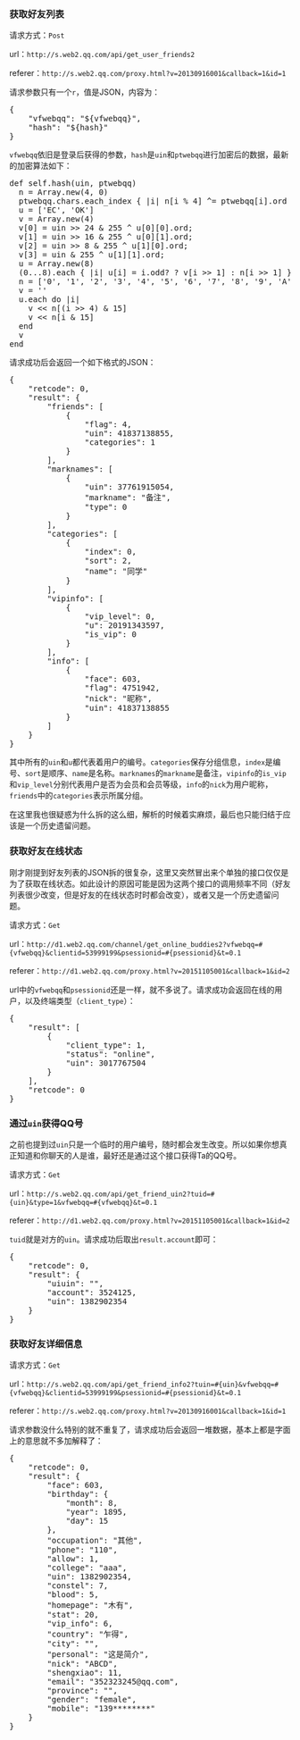 ### 获取好友列表

请求方式：`Post`

url：`http://s.web2.qq.com/api/get_user_friends2`

referer：`http://s.web2.qq.com/proxy.html?v=20130916001&callback=1&id=1`

请求参数只有一个`r`，值是JSON，内容为：
<pre>{
    "vfwebqq": "${vfwebqq}",
    "hash": "${hash}"
}</pre>

`vfwebqq`依旧是登录后获得的参数，`hash`是`uin`和`ptwebqq`进行加密后的数据，最新的加密算法如下：
<pre>def self.hash(uin, ptwebqq)
  n = Array.new(4, 0)
  ptwebqq.chars.each_index { |i| n[i % 4] ^= ptwebqq[i].ord }
  u = ['EC', 'OK']
  v = Array.new(4)
  v[0] = uin &gt;&gt; 24 & 255 ^ u[0][0].ord;
  v[1] = uin &gt;&gt; 16 & 255 ^ u[0][1].ord;
  v[2] = uin &gt;&gt; 8 & 255 ^ u[1][0].ord;
  v[3] = uin & 255 ^ u[1][1].ord;
  u = Array.new(8)
  (0...8).each { |i| u[i] = i.odd? ? v[i &gt;&gt; 1] : n[i &gt;&gt; 1] }
  n = ['0', '1', '2', '3', '4', '5', '6', '7', '8', '9', 'A', 'B', 'C', 'D', 'E', 'F']
  v = ''
  u.each do |i|
    v &lt;&lt; n[(i &gt;&gt; 4) & 15]
    v &lt;&lt; n[i & 15]
  end
  v
end</pre>

请求成功后会返回一个如下格式的JSON：
<pre>{
    "retcode": 0,
    "result": {
        "friends": [
            {
                "flag": 4,
                "uin": 41837138855,
                "categories": 1
            }
        ],
        "marknames": [
            {
                "uin": 37761915054,
                "markname": "备注",
                "type": 0
            }
        ],
        "categories": [
            {
                "index": 0,
                "sort": 2,
                "name": "同学"
            }
        ],
        "vipinfo": [
            {
                "vip_level": 0,
                "u": 20191343597,
                "is_vip": 0
            }
        ],
        "info": [
            {
                "face": 603,
                "flag": 4751942,
                "nick": "昵称",
                "uin": 41837138855
            }
        ]
    }
}</pre>

其中所有的`uin`和`u`都代表着用户的编号。`categories`保存分组信息，`index`是编号、`sort`是顺序、`name`是名称。`marknames`的`markname`是备注，`vipinfo`的`is_vip`和`vip_level`分别代表用户是否为会员和会员等级，`info`的`nick`为用户昵称，`friends`中的`categories`表示所属分组。

在这里我也很疑惑为什么拆的这么细，解析的时候着实麻烦，最后也只能归结于应该是一个历史遗留问题。

### 获取好友在线状态

刚才刚提到好友列表的JSON拆的很复杂，这里又突然冒出来个单独的接口仅仅是为了获取在线状态。如此设计的原因可能是因为这两个接口的调用频率不同（好友列表很少改变，但是好友的在线状态时时都会改变），或者又是一个历史遗留问题。

请求方式：`Get`

url：`http://d1.web2.qq.com/channel/get_online_buddies2?vfwebqq=#{vfwebqq}&clientid=53999199&psessionid=#{psessionid}&t=0.1`

referer：`http://d1.web2.qq.com/proxy.html?v=20151105001&callback=1&id=2`

url中的`vfwebqq`和`psessionid`还是一样，就不多说了。请求成功会返回在线的用户，以及终端类型（`client_type`）：
<pre>{
    "result": [
        {
            "client_type": 1,
            "status": "online",
            "uin": 3017767504
        }
    ],
    "retcode": 0
}</pre>

### 通过`uin`获得QQ号

之前也提到过`uin`只是一个临时的用户编号，随时都会发生改变。所以如果你想真正知道和你聊天的人是谁，最好还是通过这个接口获得Ta的QQ号。

请求方式：`Get`

url：`http://s.web2.qq.com/api/get_friend_uin2?tuid=#{uin}&type=1&vfwebqq=#{vfwebqq}&t=0.1`

referer：`http://d1.web2.qq.com/proxy.html?v=20151105001&callback=1&id=2`

`tuid`就是对方的`uin`。请求成功后取出`result.account`即可：
<pre>{
    "retcode": 0,
    "result": {
        "uiuin": "",
        "account": 3524125,
        "uin": 1382902354
    }
}</pre>

### 获取好友详细信息

请求方式：`Get`

url：`http://s.web2.qq.com/api/get_friend_info2?tuin=#{uin}&vfwebqq=#{vfwebqq}&clientid=53999199&psessionid=#{psessionid}&t=0.1`

referer：`http://s.web2.qq.com/proxy.html?v=20130916001&callback=1&id=1`

请求参数没什么特别的就不重复了，请求成功后会返回一堆数据，基本上都是字面上的意思就不多加解释了：
<pre>{
    "retcode": 0,
    "result": {
        "face": 603,
        "birthday": {
            "month": 8,
            "year": 1895,
            "day": 15
        },
        "occupation": "其他",
        "phone": "110",
        "allow": 1,
        "college": "aaa",
        "uin": 1382902354,
        "constel": 7,
        "blood": 5,
        "homepage": "木有",
        "stat": 20,
        "vip_info": 6,
        "country": "乍得",
        "city": "",
        "personal": "这是简介",
        "nick": "ABCD",
        "shengxiao": 11,
        "email": "352323245@qq.com",
        "province": "",
        "gender": "female",
        "mobile": "139********"
    }
}</pre>